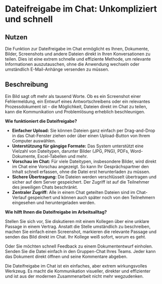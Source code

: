 
# Dateifreigabe im Chat: Unkompliziert und schnell

## Nutzen

Die Funktion zur Dateifreigabe im Chat ermöglicht es Ihnen, Dokumente, Bilder, Screenshots und andere Dateien direkt in Ihren Konversationen zu teilen. Dies ist eine extrem schnelle und effiziente Methode, um relevante Informationen auszutauschen, ohne die Anwendung wechseln oder umständlich E-Mail-Anhänge versenden zu müssen.

## Beschreibung

Ein Bild sagt oft mehr als tausend Worte. Ob es ein Screenshot einer Fehlermeldung, ein Entwurf eines Antwortschreibens oder ein relevantes Prozessdokument ist – die Möglichkeit, Dateien direkt im Chat zu teilen, kann die Kommunikation und Problemlösung erheblich beschleunigen.

**Wie funktioniert die Dateifreigabe?**

*   **Einfacher Upload:** Sie können Dateien ganz einfach per Drag-and-Drop in das Chat-Fenster ziehen oder über einen Upload-Button von Ihrem Computer auswählen.
*   **Unterstützung für gängige Formate:** Das System unterstützt eine Vielzahl von Dateitypen, darunter Bilder (JPG, PNG), PDFs, Word-Dokumente, Excel-Tabellen und mehr.
*   **Vorschau im Chat:** Für viele Dateitypen, insbesondere Bilder, wird direkt im Chat eine Vorschau angezeigt. So kann Ihr Gesprächspartner den Inhalt schnell erfassen, ohne die Datei erst herunterladen zu müssen.
*   **Sichere Übertragung:** Die Dateien werden verschlüsselt übertragen und sicher auf dem Server gespeichert. Der Zugriff ist auf die Teilnehmer des jeweiligen Chats beschränkt.
*   **Zentraler Zugriff:** Alle in einem Chat geteilten Dateien sind im Chat-Verlauf gespeichert und können auch später noch von den Teilnehmern eingesehen und heruntergeladen werden.

**Wie hilft Ihnen die Dateifreigabe im Arbeitsalltag?**

Stellen Sie sich vor, Sie diskutieren mit einem Kollegen über eine unklare Passage in einem Vertrag. Anstatt die Stelle umständlich zu beschreiben, machen Sie einfach einen Screenshot, markieren die relevante Passage und senden das Bild direkt im Chat. Ihr Kollege weiß sofort, worum es geht.

Oder Sie möchten schnell Feedback zu einem Dokumententwurf einholen. Senden Sie die Datei einfach in den Gruppen-Chat Ihres Teams. Jeder kann das Dokument direkt öffnen und seine Kommentare abgeben.

Die Dateifreigabe im Chat ist ein einfaches, aber extrem wirkungsvolles Werkzeug. Es macht die Kommunikation visueller, direkter und effizienter und ist aus der modernen Zusammenarbeit nicht mehr wegzudenken.
